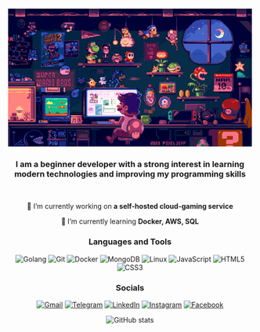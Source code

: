 <p align="center">
  <img src="https://github.com/FurmanovVitaliy/FurmanovVitaliy/blob/main/assets/tenor.gif" alt="Header">
</p>

<h3 align="center">I am a beginner developer with a strong interest in learning modern technologies and improving my programming skills</h3>

<br/>

<div align="center">
 
 🔭 I’m currently working on **a self-hosted cloud-gaming service**
 
 🌱 I’m currently learning **Docker, AWS, SQL**

 </div>
<div align="center">

<h3>Languages and Tools</h3>

![Golang](https://img.shields.io/badge/-Go-090909?style=for-the-badge&logo=Go&logoColor)
![Git](https://img.shields.io/badge/-Git-090909?style=for-the-badge&logo=Git&logoColor=F05032)
![Docker](https://img.shields.io/badge/-Docker-090909?style=for-the-badge&logo=Docker&logoColor=2496ED)
![MongoDB](https://img.shields.io/badge/-MongoDB-090909?style=for-the-badge&logo=MongoDB&logoColor=47A248)
![Linux](https://img.shields.io/badge/-Linux-090909?style=for-the-badge&logo=Linux&logoColor=FCC624)
![JavaScript](https://img.shields.io/badge/-JavaScript-090909?style=for-the-badge&logo=JavaScript&logoColor)
![HTML5](https://img.shields.io/badge/-HTML5-090909?style=for-the-badge&logo=HTML5&logoColor=E34F26)
![CSS3](https://img.shields.io/badge/-CSS3-090909?style=for-the-badge&logo=CSS3&logoColor=1572B6)

<h3>Socials</h3>

[![Gmail](https://img.shields.io/badge/-Gmail-090909?style=for-the-badge&logo=gmail&logoColor)](https://mailto:furmanov.vitaliy@gmail.com)
[![Telegram](https://img.shields.io/badge/-Telegram-090909?style=for-the-badge&logo=telegram&logoColor)](https://t.me/VitaliyFurmanov)
[![LinkedIn](https://img.shields.io/badge/-LinkedIn-090909?style=for-the-badge&logo=linkedin&logoColor=007BB6)](https://www.linkedin.com/in/vitalii-furmanov)
[![Instagram](https://img.shields.io/badge/-Instagram-090909?style=for-the-badge&logo=instagram&logoColor)](https://www.instagram.com/furmanov.vitaliy)
[![Facebook](https://img.shields.io/badge/-Facebook-090909?style=for-the-badge&logo=Facebook&logoColor=1195F5)](https://www.facebook.com/vitaliy.furmanov.7)

</div>

<p align="center">
  <img src="https://github-readme-stats.vercel.app/api?username=FurmanovVitaliy&show_icons=true&theme=omni&hide=contribs" alt="GitHub stats">
</p>
